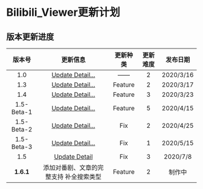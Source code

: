 # Bilibili_Viewer更新计划
## 版本更新进度

| 版本号 | 更新信息 | 更新种类 | 更新难度 | 发布日期 |
|  :----:  | :----: | :----: | :---: | :----: |
| 1.0 | [Update Detail...](https://github.com/labo-China/Bilibili_viewer/releases/tag/v1.4) | —— | 2 | 2020/3/16 | 
| 1.3 | [Update Detail...](https://github.com/labo-China/Bilibili_viewer/releases/tag/v1.4) | Feature | 2 | 2020/3/17 |
| 1.4 | [Update Detail...](https://github.com/labo-China/Bilibili_viewer/releases/tag/v1.4)| Feature | 3 |2020/3/23|
| 1.5-Beta-1 | [Update Detail...](https://github.com/labo-China/Bilibili_viewer/releases/tag/v1.5-beta.1) | Feature | 5 |2020/4/15|
| 1.5-Beta-2 | [Update Detail...](https://github.com/labo-China/Bilibili_viewer/releases/tag/v1.5-beta.2) | Fix | 2 | 2020/4/25 |
| 1.5-Beta-3 | [Update Detail...](https://github.com/labo-China/Bilibili_viewer/releases/tag/v1.5-beta.3) | Fix | 1 | 2020/5/15 |
| 1.5 | [Update Detail](https://github.com/labo-China/Bilibili_viewer/releases/tag/v1.5) | Fix | 3 | 2020/7/8 |
| **1.6.1** | 添加对番剧、文章的完整支持 补全搜索类型 | Feature | 2 | 制作中 |